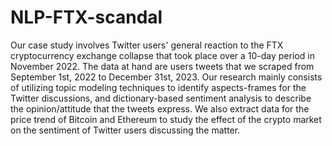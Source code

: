 # NLP-FTX-scandal
 Our case study involves Twitter users' general reaction to the FTX cryptocurrency exchange collapse that took place over a 10-day period in November 2022. The data at hand are users tweets that we scraped from September 1st, 2022 to December 31st, 2023. Our research mainly consists of utilizing topic modeling techniques to identify aspects-frames for the Twitter discussions, and dictionary-based sentiment analysis to describe the opinion/attitude that the tweets express. We also extract data for the price trend of Bitcoin and Ethereum to study the effect of the crypto market on the sentiment of Twitter users discussing the matter.
